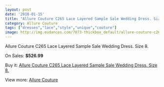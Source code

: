 ```yaml
---
layout: post
date: '2018-01-15'
title: "Allure Couture C265 Lace Layered Sample Sale Wedding Dress. Size 8."
category: Allure Couture
tags: ["dresses","lace","style","unique","couture"]
image: http://img.eudances.com/7073-thickbox_default/allure-couture-c265-lace-layered-sample-sale-wedding-dress-size-8.jpg
---
```

Allure Couture C265 Lace Layered Sample Sale Wedding Dress. Size 8.

On Sales: **$526.99**
<a href="https://www.eudances.com/en/allure-couture/2571-allure-couture-c265-lace-layered-sample-sale-wedding-dress-size-8.html"><amp-img layout="responsive" width="600" height="600" src="//img.eudances.com/7073-thickbox_default/allure-couture-c265-lace-layered-sample-sale-wedding-dress-size-8.jpg" alt="Allure Couture C265 Lace Layered Sample Sale Wedding Dress. Size 8. 0" /></a>
<a href="https://www.eudances.com/en/allure-couture/2571-allure-couture-c265-lace-layered-sample-sale-wedding-dress-size-8.html"><amp-img layout="responsive" width="600" height="600" src="//img.eudances.com/7076-thickbox_default/allure-couture-c265-lace-layered-sample-sale-wedding-dress-size-8.jpg" alt="Allure Couture C265 Lace Layered Sample Sale Wedding Dress. Size 8. 1" /></a>
<a href="https://www.eudances.com/en/allure-couture/2571-allure-couture-c265-lace-layered-sample-sale-wedding-dress-size-8.html"><amp-img layout="responsive" width="600" height="600" src="//img.eudances.com/7075-thickbox_default/allure-couture-c265-lace-layered-sample-sale-wedding-dress-size-8.jpg" alt="Allure Couture C265 Lace Layered Sample Sale Wedding Dress. Size 8. 2" /></a>
<a href="https://www.eudances.com/en/allure-couture/2571-allure-couture-c265-lace-layered-sample-sale-wedding-dress-size-8.html"><amp-img layout="responsive" width="600" height="600" src="//img.eudances.com/7074-thickbox_default/allure-couture-c265-lace-layered-sample-sale-wedding-dress-size-8.jpg" alt="Allure Couture C265 Lace Layered Sample Sale Wedding Dress. Size 8. 3" /></a>

Buy it: [Allure Couture C265 Lace Layered Sample Sale Wedding Dress. Size 8.](https://www.eudances.com/en/allure-couture/2571-allure-couture-c265-lace-layered-sample-sale-wedding-dress-size-8.html "Allure Couture C265 Lace Layered Sample Sale Wedding Dress. Size 8.")

View more: [Allure Couture](https://www.eudances.com/en/37-allure-couture "Allure Couture")